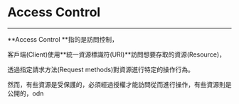 # Access Control

---

**Access Control **指的是訪問控制，

客戶端\(Client\)使用**統一資源標識符\(URI\)**訪問想要存取的資源\(Resource\)，

透過指定請求方法\(Request methods\)對資源進行特定的操作行為。

然而，有些資源是受保護的，必須經過授權才能訪問從而進行操作，有些資源則是公開的，odn 



